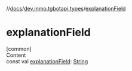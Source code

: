 //[docs](../../index.md)/[dev.inmo.tgbotapi.types](index.md)/[explanationField](explanation-field.md)



# explanationField  
[common]  
Content  
const val [explanationField](explanation-field.md): [String](https://kotlinlang.org/api/latest/jvm/stdlib/kotlin/-string/index.html)  




